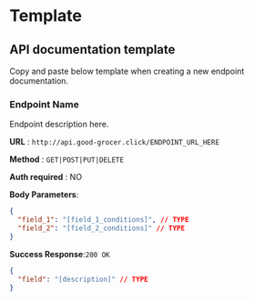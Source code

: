 # Template

## API documentation template

Copy and paste below template when creating a new endpoint documentation.

### Endpoint Name

Endpoint description here.

**URL** : `http://api.good-grocer.click/ENDPOINT_URL_HERE`

**Method** : `GET|POST|PUT|DELETE`

**Auth required** : NO

**Body Parameters**:

```json
{
  "field_1": "[field_1_conditions]", // TYPE
  "field_2": "[field_2_conditions]" // TYPE
}
```

**Success Response**:`200 OK`

```json
{
  "field": "[description]" // TYPE
}
```

